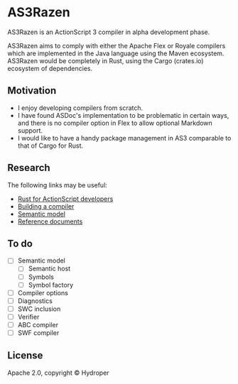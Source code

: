# AS3Razen

AS3Razen is an ActionScript 3 compiler in alpha development phase.

AS3Razen aims to comply with either the Apache Flex or Royale compilers which are implemented in the Java language using the Maven ecosystem. AS3Razen would be completely in Rust, using the Cargo (crates.io) ecosystem of dependencies.

## Motivation

* I enjoy developing compilers from scratch.
* I have found ASDoc's implementation to be problematic in certain ways, and there is no compiler option in Flex to allow optional Markdown support.
* I would like to have a handy package management in AS3 comparable to that of Cargo for Rust.

## Research

The following links may be useful:

* [Rust for ActionScript developers](https://github.com/hydroper/as3parser/wiki/Rust-for-ActionScript-developers)
* [Building a compiler](https://github.com/hydroper/as3parser/blob/master/docs/building-a-compiler.md)
* [Semantic model](https://github.com/hydroper/as3parser/wiki/Semantic-model)
* [Reference documents](https://github.com/hydroper/as3parser/blob/master/docs/references.md)

## To do

* [ ] Semantic model
  * [ ] Semantic host
  * [ ] Symbols
  * [ ] Symbol factory
* [ ] Compiler options
* [ ] Diagnostics
* [ ] SWC inclusion
* [ ] Verifier
* [ ] ABC compiler
* [ ] SWF compiler

## License

Apache 2.0, copyright © Hydroper